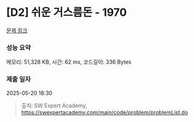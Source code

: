 # [D2] 쉬운 거스름돈 - 1970 

[문제 링크](https://swexpertacademy.com/main/code/problem/problemDetail.do?contestProbId=AV5PsIl6AXIDFAUq) 

### 성능 요약

메모리: 51,328 KB, 시간: 62 ms, 코드길이: 336 Bytes

### 제출 일자

2025-05-20 18:30



> 출처: SW Expert Academy, https://swexpertacademy.com/main/code/problem/problemList.do